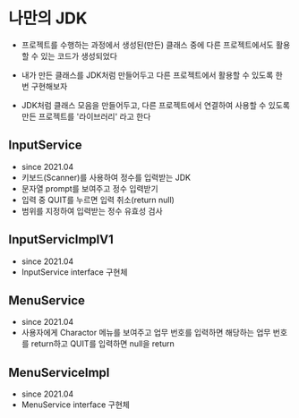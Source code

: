 # 나만의 JDK
* 프로젝트를 수행하는 과정에서 생성된(만든) 클래스 중에 다른 프로젝트에서도 활용할 수 있는 코드가 생성되었다

* 내가 만든 클래스를 JDK처럼 만들어두고 다른 프로젝트에서 활용할 수 있도록 한 번 구현해보자

* JDK처럼 클래스 모음을 만들어두고, 다른 프로젝트에서 연결하여 사용할 수 있도록 만든 프로젝트를 '라이브러리' 라고 한다

## InputService
* since 2021.04
* 키보드(Scanner)를 사용하여 정수를 입력받는 JDK
* 문자열 prompt를 보여주고 정수 입력받기
* 입력 중 QUIT를 누르면 입력 취소(return null)
* 범위를 지정하여 입력받는 정수 유효성 검사

## InputServicImplV1
* since 2021.04
* InputService interface 구현체

## MenuService
* since 2021.04
* 사용자에게 Charactor 메뉴를 보여주고 업무 번호를 입력하면 해당하는 업무 번호를 return하고 QUIT를 입력하면 null을 return

## MenuServiceImpl
* since 2021.04
* MenuService interface 구현체